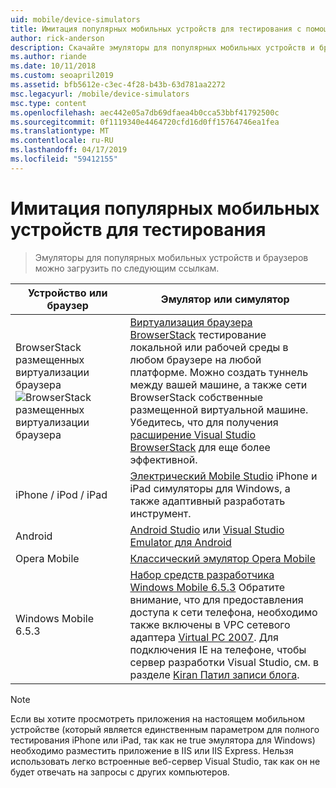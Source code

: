 ```yaml
---
uid: mobile/device-simulators
title: Имитация популярных мобильных устройств для тестирования с помощью ASP.NET | Документация Майкрософт
author: rick-anderson
description: Скачайте эмуляторы для популярных мобильных устройств и браузеров для тестирования с помощью приложения ASP.NET. Включает в себя iPhone, Android, BrowserStack и многое другое.
ms.author: riande
ms.date: 10/11/2018
ms.custom: seoapril2019
ms.assetid: bfb5612e-c3ec-4f28-b43b-63d781aa2272
msc.legacyurl: /mobile/device-simulators
msc.type: content
ms.openlocfilehash: aec442e05a7db69dfaea4b0cca53bbf41792500c
ms.sourcegitcommit: 0f1119340e4464720cfd16d0ff15764746ea1fea
ms.translationtype: MT
ms.contentlocale: ru-RU
ms.lasthandoff: 04/17/2019
ms.locfileid: "59412155"
---
```

# <a name="simulate-popular-mobile-devices-for-testing"></a>Имитация популярных мобильных устройств для тестирования

> Эмуляторы для популярных мобильных устройств и браузеров можно загрузить по следующим ссылкам.

| Устройство или браузер | Эмулятор или симулятор |
| --- | --- |
| BrowserStack размещенных виртуализации браузера ![BrowserStack размещенных виртуализации браузера](device-simulators/_static/image1.png) | [Виртуализация браузера BrowserStack](http://browserstack.com) тестирование локальной или рабочей среды в любом браузере на любой платформе. Можно создать туннель между вашей машине, а также сети BrowserStack собственные размещенной виртуальной машине. Убедитесь, что для получения [расширение Visual Studio BrowserStack](https://marketplace.visualstudio.com/items?itemName=browserstackcom.BrowserStack) для еще более эффективной. |
| iPhone / iPod / iPad | [Электрический Mobile Studio](http://www.electricplum.com/studio.aspx) iPhone и iPad симуляторы для Windows, а также адаптивный разработать инструмент. |
| Android | [Android Studio](https://developer.android.com/studio/) или [Visual Studio Emulator для Android](https://visualstudio.microsoft.com/vs/msft-android-emulator/) |
| Opera Mobile | [Классический эмулятор Opera Mobile](https://www.opera.com/developer/mobile-emulator) |
| Windows Mobile 6.5.3 | [Набор средств разработчика Windows Mobile 6.5.3](https://www.microsoft.com/downloads/en/details.aspx?FamilyID=c0213f68-2e01-4e5c-a8b2-35e081dcf1ca&amp;displaylang=en) Обратите внимание, что для предоставления доступа к сети телефона, необходимо также включены в VPC сетевого адаптера [Virtual PC 2007](https://www.microsoft.com/downloads/en/details.aspx?FamilyID=04d26402-3199-48a3-afa2-2dc0b40a73b6&amp;DisplayLang=en). Для подключения IE на телефоне, чтобы сервер разработки Visual Studio, см. в разделе [Kiran Патил записи блога](http://kiranpatils.wordpress.com/2009/11/19/access-internetlocal-website-from-your-windows-mobile-device-emulators/). |

> [!NOTE]
> Если вы хотите просмотреть приложения на настоящем мобильном устройстве (который является единственным параметром для полного тестирования iPhone или iPad, так как не true эмулятора для Windows) необходимо разместить приложение в IIS или IIS Express. Нельзя использовать легко встроенные веб-сервер Visual Studio, так как он не будет отвечать на запросы с других компьютеров.

